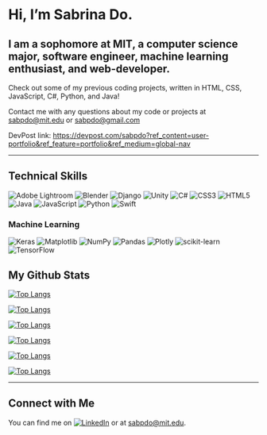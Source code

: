 # Hi, I’m Sabrina Do. #

## I am a sophomore at MIT, a computer science major, software engineer, machine learning enthusiast, and web-developer. ##

Check out some of my previous coding projects, written in HTML, CSS, JavaScript, C#, Python, and Java!

Contact me with any questions about my code or projects at sabpdo@mit.edu or sabpdo@gmail.com

DevPost link: https://devpost.com/sabpdo?ref_content=user-portfolio&ref_feature=portfolio&ref_medium=global-nav

---

## Technical Skills ##
![Adobe Lightroom](https://img.shields.io/badge/Adobe%20Lightroom-31A8FF.svg?style=for-the-badge&logo=Adobe%20Lightroom&logoColor=white)
![Blender](https://img.shields.io/badge/blender-%23F5792A.svg?style=for-the-badge&logo=blender&logoColor=white)
![Django](https://img.shields.io/badge/django-%23092E20.svg?style=for-the-badge&logo=django&logoColor=white)
![Unity](https://img.shields.io/badge/unity-%23000000.svg?style=for-the-badge&logo=unity&logoColor=white)
![C#](https://img.shields.io/badge/c%23-%23239120.svg?style=for-the-badge&logo=c-sharp&logoColor=white)
![CSS3](https://img.shields.io/badge/css3-%231572B6.svg?style=for-the-badge&logo=css3&logoColor=white)
![HTML5](https://img.shields.io/badge/html5-%23E34F26.svg?style=for-the-badge&logo=html5&logoColor=white)
![Java](https://img.shields.io/badge/java-%23ED8B00.svg?style=for-the-badge&logo=openjdk&logoColor=white)
![JavaScript](https://img.shields.io/badge/javascript-%23323330.svg?style=for-the-badge&logo=javascript&logoColor=%23F7DF1E)
![Python](https://img.shields.io/badge/python-3670A0?style=for-the-badge&logo=python&logoColor=ffdd54)
![Swift](https://img.shields.io/badge/swift-F54A2A?style=for-the-badge&logo=swift&logoColor=white)

### Machine Learning ###

![Keras](https://img.shields.io/badge/Keras-%23D00000.svg?style=for-the-badge&logo=Keras&logoColor=white)
![Matplotlib](https://img.shields.io/badge/Matplotlib-%23ffffff.svg?style=for-the-badge&logo=Matplotlib&logoColor=black)
![NumPy](https://img.shields.io/badge/numpy-%23013243.svg?style=for-the-badge&logo=numpy&logoColor=white)
![Pandas](https://img.shields.io/badge/pandas-%23150458.svg?style=for-the-badge&logo=pandas&logoColor=white)
![Plotly](https://img.shields.io/badge/Plotly-%233F4F75.svg?style=for-the-badge&logo=plotly&logoColor=white)
![scikit-learn](https://img.shields.io/badge/scikit--learn-%23F7931E.svg?style=for-the-badge&logo=scikit-learn&logoColor=white)
![TensorFlow](https://img.shields.io/badge/TensorFlow-%23FF6F00.svg?style=for-the-badge&logo=TensorFlow&logoColor=white)

## My Github Stats ##

<!-- [![Sabrina’s github stats](https://github-readme-stats.vercel.app/api?username=sabpdo)](https://github.com/sabpdo) -->
[![Top Langs](https://github-readme-stats.vercel.app/api/top-langs/?username=sabpdo&layout=compact)](https://github.com/sabpdo)

[![Top Langs](https://github-readme-stats.vercel.app/api/pin/?username=sabpdo&repo=Google-CSSI-Final-Project-Mind-of-Matter&layout=compact)](https://github.com/sabpdo/Google-CSSI-Final-Project-Mind-of-Matter)

[![Top Langs](https://github-readme-stats.vercel.app/api/pin/?username=sabpdo&repo=Unity-Triangle_Completion&layout=compact)](https://github.com/sabpdo/Unity-Triangle_Completion)

[![Top Langs](https://github-readme-stats.vercel.app/api/pin/?username=sabpdo&repo=InfinityGamesWithFiles&layout=compact)](https://github.com/sabpdo/InfinityGamesWithFiles)

[![Top Langs](https://github-readme-stats.vercel.app/api/pin/?username=sabpdo&repo=Eco-Calc&layout=compact)](https://github.com/sabpdo/Eco-Calc)

[![Top Langs](https://github-readme-stats.vercel.app/api/pin/?username=sabpdo&repo=Schill-The-Sound-of-High-School&layout=compact)](https://github.com/sabpdo/Schill-The-Sound-of-High-School)


--- 

## Connect with Me ##

<!-- Actual text -->

You can find me on [![LinkedIn][1.2]][1] or at sabpdo@mit.edu.

<!-- Icons -->

[1.2]: https://raw.githubusercontent.com/MartinHeinz/MartinHeinz/master/linkedin-3-16.png (LinkedIn icon without padding)

<!-- Links to your social media accounts -->

[1]: https://www.linkedin.com/in/sabrina-phuonglan-do/
